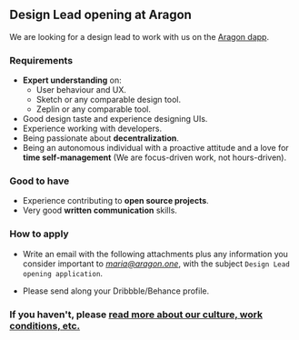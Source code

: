 ## Design Lead opening at Aragon

We are looking for a design lead to work with us on the [Aragon dapp](https://github.com/aragon/aragon).

### Requirements

- **Expert understanding** on:
  - User behaviour and UX.
  - Sketch or any comparable design tool.
  - Zeplin or any comparable tool.
- Good design taste and experience designing UIs.
- Experience working with developers.
- Being passionate about **decentralization**.
- Being an autonomous individual with a proactive attitude and a love for **time self-management** (We are focus-driven work, not hours-driven).

### Good to have

- Experience contributing to **open source projects**.
- Very good **written communication** skills.

### How to apply

- Write an email with the following attachments plus any information you consider important to *maria@aragon.one*, with the subject `Design Lead opening application`.

- Please send along your Dribbble/Behance profile.

### If you haven't, please [read more about our culture, work conditions, etc.](/README.md)
